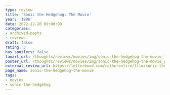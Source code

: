 ```yaml
---
type: review
title: 'Sonic the Hedgehog: The Movie'
year: '1996'
date: 2022-12-28 00:00:00
categories:
- archived-posts
- reviews
draft: false
rating: 3
has_spoilers: false
fanart_url: /thoughts/reviews/movies/img/sonic-the-hedgehog-the-movie_fanart.png
poster_url: /thoughts/reviews/movies/img/sonic-the-hedgehog-the-movie_poster.png
external_review_url: https://letterboxd.com/ratheronfire/film/sonic-the-hedgehog-the-movie/
page_name: sonic-the-hedgehog-the-movie
tags:
- movies
- sonic-the-hedgehog
---
```


